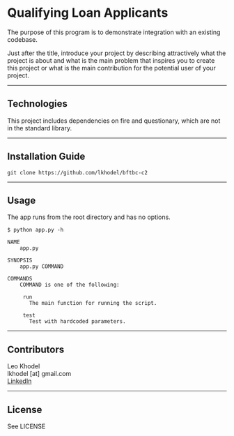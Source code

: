 # Qualifying Loan Applicants

The purpose of this program is to demonstrate integration with an existing
codebase.

Just after the title, introduce your project by describing attractively what the project is about and what is the main problem that inspires you to create this project or what is the main contribution for the potential user of your project.

---

## Technologies

This project includes dependencies on fire and questionary, which are not in the
standard library.

---

## Installation Guide

~~~
git clone https://github.com/lkhodel/bftbc-c2
~~~

---

## Usage

The app runs from the root directory and has no options. 

~~~
$ python app.py -h

NAME
    app.py

SYNOPSIS
    app.py COMMAND

COMMANDS
    COMMAND is one of the following:

     run
       The main function for running the script.

     test
       Test with hardcoded parameters.
~~~
---

## Contributors

Leo Khodel  
lkhodel [at] gmail.com  
[LinkedIn](https://www.linkedin.com/in/lkhodel)

---

## License

See LICENSE